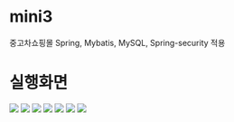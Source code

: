 # mini3
중고차쇼핑몰
Spring, Mybatis, MySQL, Spring-security 적용


<h1>실행화면</h1>

<img src="https://user-images.githubusercontent.com/30588258/38599360-37ebcebe-3d9b-11e8-86a8-74b503ba53df.PNG">
<img src="https://user-images.githubusercontent.com/30588258/38599361-3816a3f0-3d9b-11e8-92b1-d823890ea280.PNG">
<img src="https://user-images.githubusercontent.com/30588258/38599362-383fc1f4-3d9b-11e8-91ae-92e45041fc87.PNG">
<img src="https://user-images.githubusercontent.com/30588258/38599363-386a7c28-3d9b-11e8-8694-448500845e92.PNG">
<img src="https://user-images.githubusercontent.com/30588258/38599364-38952f5e-3d9b-11e8-8545-544b8e6028ac.PNG">
<img src="https://user-images.githubusercontent.com/30588258/38599365-38be42fe-3d9b-11e8-9426-b9ace5db1441.PNG">
<img src="https://user-images.githubusercontent.com/30588258/38599366-38f2c4b6-3d9b-11e8-9032-a410a1176b82.PNG">

